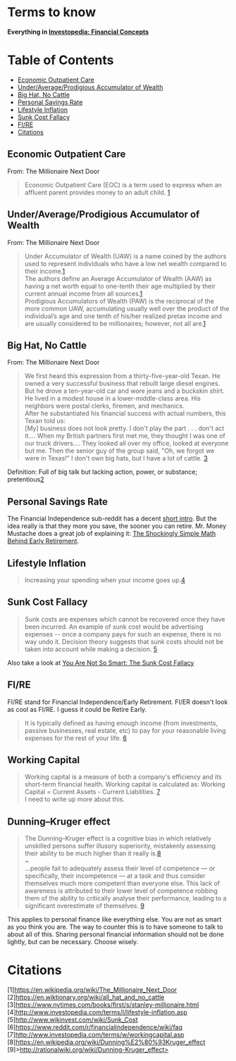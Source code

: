 # Terms to know

**Everything in [Investopedia: Financial Concepts](http://www.investopedia.com/university/concepts/)**

# Table of Contents
  * [Economic Outpatient Care](#economic-outpatient-care)
  * [Under/Average/Prodigious Accumulator of Wealth](#underaverageprodigious-accumulator-of-wealth)
  * [Big Hat, No Cattle](#big-hat-no-cattle)
  * [Personal Savings Rate](#personal-savings-rate)
  * [Lifestyle Inflation](#lifestyle-inflation)
  * [Sunk Cost Fallacy](#sunk-cost-fallacy)
  * [FI/RE](#fire)
  * [Citations](#citations)

## Economic Outpatient Care
From: The Millionaire Next Door
>Economic Outpatient Care (EOC) is a term used to express when an affluent parent provides money to an adult child. [1](#citations)

## Under/Average/Prodigious Accumulator of Wealth
From: The Millionaire Next Door
>Under Accumulator of Wealth (UAW) is a name coined by the authors used to represent individuals who have a low net wealth compared to their income.[1](#citations)   
>The authors define an Average Accumulator of Wealth (AAW) as having a net worth equal to one-tenth their age multiplied by their current annual income from all sources.[1](#citations)   
> Prodigious Accumulators of Wealth (PAW) is the reciprocal of the more common UAW, accumulating usually well over the product of the individual’s age and one tenth of his/her realized pretax income and are usually considered to be millionaires; however, not all are.[1](#citations) 

## Big Hat, No Cattle
From: The Millionaire Next Door
>We first heard this expression from a thirty-five-year-old Texan. He owned a very successful business that rebuilt large diesel engines. But he drove a ten-year-old car and wore jeans and a buckskin shirt. He lived in a modest house in a lower-middle-class area. His neighbors were postal clerks, firemen, and mechanics.  
After he substantiated his financial success with actual numbers, this Texan told us:  
[My] business does not look pretty. I don't play the part . . . don't act it.... When my British partners first met me, they thought I was one of our truck drivers.... They looked all over my office, looked at everyone but me. Then the senior guy of the group said, "Oh, we forgot we were in Texas!" I don't own big hats, but I have a lot of cattle. [3](#citations)  
  
Definition: Full of big talk but lacking action, power, or substance; pretentious[2](#citations)

## Personal Savings Rate
The Financial Independence sub-reddit has a decent [short intro](https://www.reddit.com/r/financialindependence/wiki/faq#wiki_how_do_i_calculate_my_savings_rate.3F). But the idea really is that they more you save, the sooner you can retire. Mr. Money Mustache does a great job of explaining it: [The Shockingly Simple Math Behind Early Retirement](http://www.mrmoneymustache.com/2012/01/13/the-shockingly-simple-math-behind-early-retirement/).  

## Lifestyle Inflation
>Increasing your spending when your income goes up.[4](#citations)

## Sunk Cost Fallacy
> Sunk costs are expenses which cannot be recovered once they have been incurred. An example of sunk cost would be advertising expenses -- once a company pays for such an expense, there is no way undo it. Decision theory suggests that sunk costs should not be taken into account while making a decision. [5](#citations)
  
Also take a look at [You Are Not So Smart: The Sunk Cost Fallacy](http://youarenotsosmart.com/2011/03/25/the-sunk-cost-fallacy/)

## FI/RE
FI/RE stand for Financial Independence/Early Retirement. FI/ER doesn't look as cool as FI/RE. I guess it could be Retire Early.   
>It is typically defined as having enough income (from investments, passive businesses, real estate, etc) to pay for your reasonable living expenses for the rest of your life. [6](#citations)

## Working Capital
>Working capital is a measure of both a company's efficiency and its short-term financial health. Working capital is calculated as: Working Capital = Current Assets - Current Liabilities. [7](#citations)  
I need to write up more about this.

## Dunning–Kruger effect
>The Dunning–Kruger effect is a cognitive bias in which relatively unskilled persons suffer illusory superiority, mistakenly assessing their ability to be much higher than it really is.[8](#citations)  
~  
>...people fail to adequately assess their level of competence — or specifically, their incompetence — at a task and thus consider themselves much more competent than everyone else. This lack of awareness is attributed to their lower level of competence robbing them of the ability to critically analyse their performance, leading to a significant overestimate of themselves. [9](#citations)

This applies to personal finance like everything else. You are not as smart as you think you are. The way to counter this is to have someone to talk to about all of this. Sharing personal financial information should not be done lightly, but can be necessary. Choose wisely.

# Citations
[1]<https://en.wikipedia.org/wiki/The_Millionaire_Next_Door>  
[2]<https://en.wiktionary.org/wiki/all_hat_and_no_cattle>  
[3]<https://www.nytimes.com/books/first/s/stanley-millionaire.html>  
[4]<http://www.investopedia.com/terms/l/lifestyle-inflation.asp>
[5]<http://www.wikinvest.com/wiki/Sunk_Cost>
[6]<https://www.reddit.com/r/financialindependence/wiki/faq>
[7]<http://www.investopedia.com/terms/w/workingcapital.asp>
[8]<https://en.wikipedia.org/wiki/Dunning%E2%80%93Kruger_effect>
[9]>http://rationalwiki.org/wiki/Dunning-Kruger_effect>
